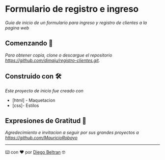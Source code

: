 # Formulario de registro e ingreso

_Guia de inicio de un formulario para ingreso y registro de clientes a la pagina web_

## Comenzando 🚀

_Para obtener copia, clone o descargue el repositorio https://github.com/dimaju/registro-clientes.git._


## Construido con 🛠️

_Este proyecto de inicio fue creado con_

* [html] - Maquetacion
* [css]- Estilos


## Expresiones de Gratitud 🎁

_Agredecimiento e invitacion a seguir por sus grandes proyectos a https://github.com/MauricioRobayo_




---
⌨️ con ❤️ por [Diego Beltran](https://github.com/dimaju) 🤓

